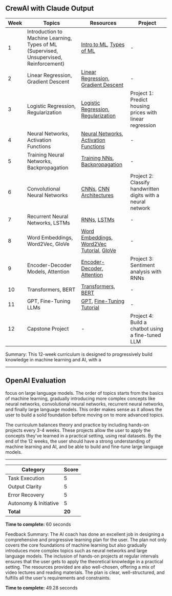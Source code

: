 ## CrewAI with Claude Output

| Week | Topics | Resources | Project |
|------|--------|-----------|---------|
| 1 | Introduction to Machine Learning, Types of ML (Supervised, Unsupervised, Reinforcement) | [Intro to ML](https://www.coursera.org/learn/machine-learning), [Types of ML](https://towardsdatascience.com/types-of-machine-learning-algorithms-you-should-know-953a08248861) | - |  
| 2 | Linear Regression, Gradient Descent | [Linear Regression](https://www.coursera.org/lecture/machine-learning/model-representation-db3jS), [Gradient Descent](https://www.coursera.org/lecture/machine-learning/gradient-descent-8SpIM) | - |
| 3 | Logistic Regression, Regularization | [Logistic Regression](https://www.coursera.org/lecture/machine-learning/classification-wlPeP), [Regularization](https://www.coursera.org/lecture/machine-learning/regularization-2tpn6) | Project 1: Predict housing prices with linear regression |
| 4 | Neural Networks, Activation Functions | [Neural Networks](https://www.coursera.org/lecture/machine-learning/model-representation-Bv0Jf), [Activation Functions](https://www.coursera.org/lecture/machine-learning/examples-and-intuitions-yBtIk) | - |
| 5 | Training Neural Networks, Backpropagation | [Training NNs](https://www.coursera.org/lecture/machine-learning/gradient-descent-for-neural-networks-yoVgn), [Backpropagation](https://www.coursera.org/lecture/machine-learning/backpropagation-algorithm-1z9WI) | - | 
| 6 | Convolutional Neural Networks | [CNNs](https://www.coursera.org/lecture/convolutional-neural-networks/computer-vision-Ob1nR), [CNN Architectures](https://www.coursera.org/lecture/convolutional-neural-networks/classic-networks-MhVHN) | Project 2: Classify handwritten digits with a neural network |
| 7 | Recurrent Neural Networks, LSTMs | [RNNs](https://www.coursera.org/lecture/nlp-sequence-models/recurrent-neural-networks-ftkzt), [LSTMs](https://colah.github.io/posts/2015-08-Understanding-LSTMs/) | - |
| 8 | Word Embeddings, Word2Vec, GloVe | [Word Embeddings](https://www.coursera.org/lecture/nlp-sequence-models/word-representation-o8Wqn), [Word2Vec Tutorial](http://mccormickml.com/2016/04/19/word2vec-tutorial-the-skip-gram-model/), [GloVe](https://nlp.stanford.edu/projects/glove/) | - |
| 9 | Encoder-Decoder Models, Attention | [Encoder-Decoder](https://www.coursera.org/lecture/nlp-sequence-models/basic-models-Ow8Yt), [Attention](https://distill.pub/2016/augmented-rnns/) | Project 3: Sentiment analysis with RNNs |  
| 10 | Transformers, BERT | [Transformers](http://jalammar.github.io/illustrated-transformer/), [BERT](http://jalammar.github.io/illustrated-bert/) | - |
| 11 | GPT, Fine-Tuning LLMs | [GPT](http://jalammar.github.io/illustrated-gpt2/), [Fine-Tuning Tutorial](https://huggingface.co/docs/transformers/training) | - |
| 12 | Capstone Project | - | Project 4: Build a chatbot using a fine-tuned LLM |

Summary:
This 12-week curriculum is designed to progressively build knowledge in machine learning and AI, with a

---

## OpenAI Evaluation

focus on large language models. The order of topics starts from the basics of machine learning, gradually introducing more complex concepts like neural networks, convolutional neural networks, recurrent neural networks, and finally large language models. This order makes sense as it allows the user to build a solid foundation before moving on to more advanced topics.

The curriculum balances theory and practice by including hands-on projects every 3-4 weeks. These projects allow the user to apply the concepts they've learned in a practical setting, using real datasets. By the end of the 12 weeks, the user should have a strong understanding of machine learning and AI, and be able to build and fine-tune large language models.

---

| Category | Score |
|---|---|
| Task Execution | 5 |
| Output Clarity | 5 |
| Error Recovery | 5 |
| Autonomy & Initiative | 5 |
| **Total** | **20** |

**Time to complete:** 60 seconds

Feedback Summary:
The AI coach has done an excellent job in designing a comprehensive and progressive learning plan for the user. The plan not only covers the core foundations of machine learning but also gradually introduces more complex topics such as neural networks and large language models. The inclusion of hands-on projects at regular intervals ensures that the user gets to apply the theoretical knowledge in a practical setting. The resources provided are also well-chosen, offering a mix of video lectures and reading materials. The plan is clear, well-structured, and fulfills all the user's requirements and constraints.

**Time to complete:** 49.28 seconds
